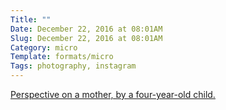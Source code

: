 ```yaml
---
Title: ""
Date: December 22, 2016 at 08:01AM
Slug: December 22, 2016 at 08:01AM
Category: micro
Template: formats/micro
Tags: photography, instagram
---
```


[Perspective on a mother, by a four-year-old child.][pic]

[pic]: https://www.instagram.com/p/BOUm-W3gEn2/